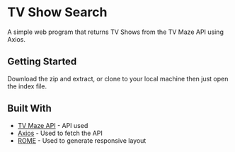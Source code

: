 # TV Show Search

A simple web program that returns TV Shows from the TV Maze API using Axios.

## Getting Started

Download the zip and extract, or clone to your local machine then just open the index file.

## Built With

* [TV Maze API](https://www.tvmaze.com/api) - API used
* [Axios](https://www.npmjs.com/package/axios) - Used to fetch the API
* [ROME](https://getbootstrap.com/) - Used to generate responsive layout
